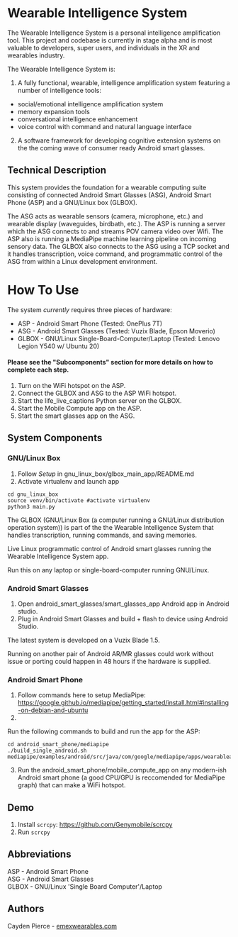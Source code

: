 # Wearable Intelligence System

The Wearable Intelligence System is a personal intelligence amplification tool. This project and codebase is currently in stage alpha and is most valuable to developers, super users, and individuals in the XR and wearables industry. 

The Wearable Intelligence System is:

1. A fully functional, wearable, intelligence amplification system featuring a number of intelligence tools:

- social/emotional intelligence amplification system
- memory expansion tools
- conversational intelligence enhancement
- voice control with command and natural language interface

2. A software framework for developing cognitive extension systems on the the coming wave of consumer ready Android smart glasses. 
 
## Technical Description

This system provides the foundation for a wearable computing suite consisting of connected Android Smart Glasses (ASG), Android Smart Phone (ASP) and a GNU/Linux box (GLBOX).

The ASG acts as wearable sensors (camera, microphone, etc.) and wearable display (waveguides, birdbath, etc.). The ASP is running a server which the ASG connects to and streams POV camera video over Wifi. The ASP also is running a MediaPipe machine learning pipeline on incoming sensory data. The GLBOX also connects to the ASG using a TCP socket and it handles transcription, voice command, and programmatic control of the ASG from within a Linux development environment.

# How To Use

The system *currently* requires three pieces of hardware:

- ASP - Android Smart Phone (Tested: OnePlus 7T)
- ASG - Android Smart Glasses (Tested: Vuzix Blade, Epson Moverio)
- GLBOX - GNU/Linux Single-Board-Computer/Laptop (Tested: Lenovo Legion Y540 w/ Ubuntu 20) 

#### **Please see the "Subcomponents" section for more details on how to complete each step.**

1. Turn on the WiFi hotspot on the ASP.
2. Connect the GLBOX and ASG to the ASP WiFi hotspot.
3. Start the life_live_captions Python server on the GLBOX.
5. Start the Mobile Compute app on the ASP.
6. Start the smart glasses app on the ASG.

## System Components  

### GNU/Linux Box

1. Follow *Setup* in gnu_linux_box/glbox_main_app/README.md
2. Activate virtualenv and launch app

```
cd gnu_linux_box
source venv/bin/activate #activate virtualenv
python3 main.py
```

The GLBOX (GNU/Linux Box (a computer running a GNU/Linux distribution operation system)) is part of the the Wearable Intelligence System that handles transcription, running commands, and saving memories.

Live Linux programmatic control of Android smart glasses running the Wearable Intelligence System app.

Run this on any laptop or single-board-computer running GNU/Linux.

### Android Smart Glasses

1. Open android_smart_glasses/smart_glasses_app Android app in Android studio.
2. Plug in Android Smart Glasses and build + flash to device using Android Studio.

The latest system is developed on a Vuzix Blade 1.5.

Running on another pair of Android AR/MR glasses could work without issue or porting could happen in 48 hours if the hardware is supplied.

### Android Smart Phone

1. Follow commands here to setup MediaPipe: <https://google.github.io/mediapipe/getting_started/install.html#installing-on-debian-and-ubuntu>
2. 
Run the following commands to build and run the app for the ASP:
```
cd android_smart_phone/mediapipe
./build_single_android.sh mediapipe/examples/android/src/java/com/google/mediapipe/apps/wearableai
```
3. Run the android_smart_phone/mobile_compute_app on any modern-ish Android smart phone (a good CPU/GPU is reccomended for MediaPipe graph) that can make a WiFi hotspot.

## Demo

1. Install `scrcpy`: https://github.com/Genymobile/scrcpy
2. Run `scrcpy`

## Abbreviations

ASP - Android Smart Phone  
ASG - Android Smart Glasses  
GLBOX - GNU/Linux 'Single Board Computer'/Laptop  

## Authors

Cayden Pierce - [emexwearables.com](emexwearables.com)
